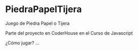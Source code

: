 # PiedraPapelTijera
Juego de Piedra Papel o Tijera

Parte del proyecto en CoderHouse en el Curso de Javascript

¿Cómo jugar?
...
